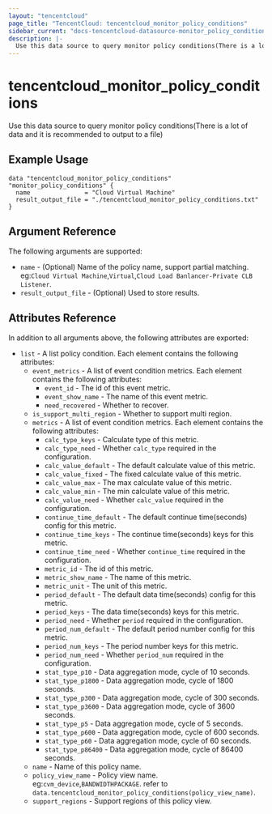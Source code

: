```yaml
---
layout: "tencentcloud"
page_title: "TencentCloud: tencentcloud_monitor_policy_conditions"
sidebar_current: "docs-tencentcloud-datasource-monitor_policy_conditions"
description: |-
  Use this data source to query monitor policy conditions(There is a lot of data and it is recommended to output to a file)
---
```


# tencentcloud_monitor_policy_conditions

Use this data source to query monitor policy conditions(There is a lot of data and it is recommended to output to a file)

## Example Usage

```hcl
data "tencentcloud_monitor_policy_conditions" "monitor_policy_conditions" {
  name               = "Cloud Virtual Machine"
  result_output_file = "./tencentcloud_monitor_policy_conditions.txt"
}
```

## Argument Reference

The following arguments are supported:

* `name` - (Optional) Name of the policy name, support partial matching. eg:`Cloud Virtual Machine`,`Virtual`,`Cloud Load Banlancer-Private CLB Listener`.
* `result_output_file` - (Optional) Used to store results.

## Attributes Reference

In addition to all arguments above, the following attributes are exported:

* `list` - A list policy condition. Each element contains the following attributes:
  * `event_metrics` - A list of event condition metrics. Each element contains the following attributes:
    * `event_id` - The id of this event metric.
    * `event_show_name` - The name of this event metric.
    * `need_recovered` - Whether to recover.
  * `is_support_multi_region` - Whether to support multi region.
  * `metrics` - A list of event condition metrics. Each element contains the following attributes:
    * `calc_type_keys` - Calculate type of this metric.
    * `calc_type_need` - Whether `calc_type` required in the configuration.
    * `calc_value_default` - The default calculate value of this metric.
    * `calc_value_fixed` - The fixed calculate value of this metric.
    * `calc_value_max` - The max calculate value of this metric.
    * `calc_value_min` - The min calculate value of this metric.
    * `calc_value_need` - Whether `calc_value` required in the configuration.
    * `continue_time_default` - The default continue time(seconds) config for this metric.
    * `continue_time_keys` - The continue time(seconds) keys for this metric.
    * `continue_time_need` - Whether `continue_time` required in the configuration.
    * `metric_id` - The id of this metric.
    * `metric_show_name` - The name of this metric.
    * `metric_unit` - The unit of this metric.
    * `period_default` - The default data time(seconds) config for this metric.
    * `period_keys` - The data time(seconds) keys for this metric.
    * `period_need` - Whether `period` required in the configuration.
    * `period_num_default` - The default period number config for this metric.
    * `period_num_keys` - The period number keys for this metric.
    * `period_num_need` - Whether `period_num` required in the configuration.
    * `stat_type_p10` - Data aggregation mode, cycle of 10 seconds.
    * `stat_type_p1800` - Data aggregation mode, cycle of 1800 seconds.
    * `stat_type_p300` - Data aggregation mode, cycle of 300 seconds.
    * `stat_type_p3600` - Data aggregation mode, cycle of 3600 seconds.
    * `stat_type_p5` - Data aggregation mode, cycle of 5 seconds.
    * `stat_type_p600` - Data aggregation mode, cycle of 600 seconds.
    * `stat_type_p60` - Data aggregation mode, cycle of 60 seconds.
    * `stat_type_p86400` - Data aggregation mode, cycle of 86400 seconds.
  * `name` - Name of this policy name.
  * `policy_view_name` - Policy view name. eg:`cvm_device`,`BANDWIDTHPACKAGE`. refer to `data.tencentcloud_monitor_policy_conditions(policy_view_name)`.
  * `support_regions` - Support regions of this policy view.



